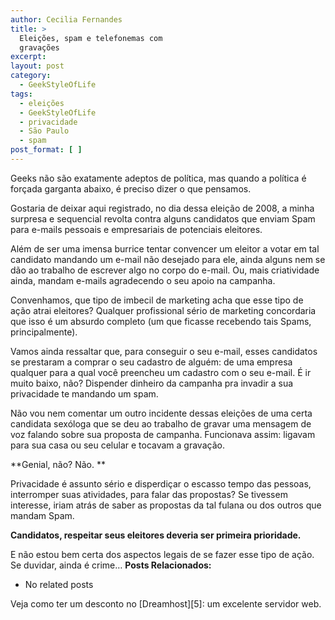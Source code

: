 ```yaml
---
author: Cecilia Fernandes
title: >
  Eleições, spam e telefonemas com
  gravações
excerpt:
layout: post
category:
  - GeekStyleOfLife
tags:
  - eleições
  - GeekStyleOfLife
  - privacidade
  - São Paulo
  - spam
post_format: [ ]
---
```

Geeks não são exatamente adeptos de política, mas quando a política é forçada garganta abaixo, é preciso dizer o que pensamos. 

Gostaria de deixar aqui registrado, no dia dessa eleição de 2008, a minha surpresa e sequencial revolta contra alguns candidatos que enviam Spam para e-mails pessoais e empresariais de potenciais eleitores.

Além de ser uma imensa burrice tentar convencer um eleitor a votar em tal candidato mandando um e-mail não desejado para ele, ainda alguns nem se dão ao trabalho de escrever algo no corpo do e-mail. Ou, mais criatividade ainda, mandam e-mails agradecendo o seu apoio na campanha.

Convenhamos, que tipo de imbecil de marketing acha que esse tipo de ação atrai eleitores? Qualquer profissional sério de marketing concordaria que isso é um absurdo completo (um que ficasse recebendo tais Spams, principalmente).

Vamos ainda ressaltar que, para conseguir o seu e-mail, esses candidatos se prestaram a comprar o seu cadastro de alguém: de uma empresa qualquer para a qual você preencheu um cadastro com o seu e-mail. É ir muito baixo, não? Dispender dinheiro da campanha pra invadir a sua privacidade te mandando um spam.

Não vou nem comentar um outro incidente dessas eleições de uma certa candidata sexóloga que se deu ao trabalho de gravar uma mensagem de voz falando sobre sua proposta de campanha. Funcionava assim: ligavam para sua casa ou seu celular e tocavam a gravação.

**Genial, não? Não. **

Privacidade é assunto sério e disperdiçar o escasso tempo das pessoas, interromper suas atividades, para falar das propostas? Se tivessem interesse, iriam atrás de saber as propostas da tal fulana ou dos outros que mandam Spam.

**Candidatos, respeitar seus eleitores deveria ser primeira prioridade.**

E não estou bem certa dos aspectos legais de se fazer esse tipo de ação. Se duvidar, ainda é crime… 
**Posts Relacionados:** 
*   No related posts










Veja como ter um desconto no [Dreamhost][5]: um excelente servidor web.






